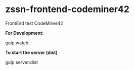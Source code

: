 # zssn-frontend-codeminer42
FrontEnd test CodeMiner42

**For Development:**

gulp watch

  

**To start the server (dist)**

gulp server:dist
